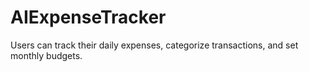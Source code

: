 # AIExpenseTracker
Users can track their daily expenses, categorize transactions, and set monthly budgets.
